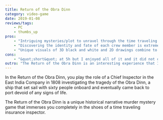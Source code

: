 ```yaml
---
title: Return of the Obra Dinn
category: video-game
date: 2019-01-08
reviews/tags:
    - PC
    - thumbs_up
pros:
    - "Intriguing mysteries/plot to unravel through the time traveling to freeze framed scenes of a person's death."
    - "Discovering the identity and fate of each crew member is extremely satisfying."
    - "Unique visuals of 3D black and white and 2D drawings combine to bring you into the historical context and render the violent scenes less gruesome."
cons:
    - "&quot;short&quot; at 5h but I enjoyed all of it and it did not overstay its welcome."
outro: "The Return of the Obra Dinn is an interesting experience that I would recommend to almost anybody but especially to people who like any of the following: mystery/detective novels or Zero Escape / Danganronpa."
---
```

In the Return of the Obra Dinn, you play the role of a Chief Inspector in the East India Company in 1808 investigating the tragedy of the Obra Dinn, a ship that set sail with sixty people onboard and eventually came back to port devoid of any signs of life.

The Return of the Obra Dinn is a unique historical narrative murder mystery game that immerses you completely in the shoes of a time traveling insurance inspector.
